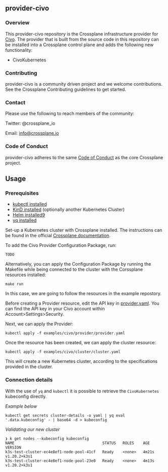 ## provider-civo

### Overview

This provider-civo repository is the Crossplane infrastructure provider for [Civo](https://www.civo.com). 
The provider that is built from the source code in this repository can be installed into a Crossplane control plane and adds the following new functionality:
- CivoKubernetes

### Contributing
provider-civo is a community driven project and we welcome contributions. See the Crossplane Contributing guidelines to get started.

### Contact

Please use the following to reach members of the community:

Twitter: @crossplane_io

Email: info@crossplane.io

### Code of Conduct

provider-civo adheres to the same [Code of Conduct](https://github.com/crossplane/crossplane/blob/master/CODE_OF_CONDUCT.md) as the core Crossplane project.

## Usage

### Prerequisites
* [kubectl installed](https://kubernetes.io/docs/tasks/tools/#kubectl)
* [KinD installed](https://kind.sigs.k8s.io/docs/user/quick-start/) (optionally another Kubernetes Cluster)
* [Helm installed9](https://helm.sh/) 
* [yq installed](https://mikefarah.gitbook.io/yq/) 

Set-up a Kubernetes cluster with Crossplane installed. The instructions can be found in the official [Crossplane documentation](https://crossplane.io/docs/v1.3/getting-started/install-configure.html#start-with-a-self-hosted-crossplane).

To add the Civo Provider Configuration Package, run:
```
TODO
```

Alternatively, you can apply the Configuration Package by running the Makefile while being connected to the cluster with the Corssplane resources installed:
```
make run
```

In this case, we are going to follow the resources in the example repostory. 

Before creating a Provider resource, edit the API key in [provider.yaml](examples/civo/provider/provider.yaml). You can find the API key in your Civo account within Account>Settings>Security.

Next, we can apply the Provider:
```
kubectl apply -f examples/civo/provider/provider.yaml
```

Once the resource has been created, we can apply the cluster resource:
```
kubectl apply -f examples/civo/cluster/cluster.yaml
```

This will create a new Kubernetes cluster, according to the specifications provided in the cluster.

### Connection details

With the use of `yq` and `kubectl` it is possible to retrieve the `CivoKubernetes` kubeconfig directly.

_Example below_

```
kubectl get secrets cluster-details -o yaml | yq eval '.data.kubeconfig' - | base64 -d > kubeconfig
```

_Validating our new cluster_

```
❯ k get nodes --kubeconfig kubeconfig
NAME                                       STATUS   ROLES    AGE     VERSION
k3s-test-cluster-ec4e8ef1-node-pool-41cf   Ready    <none>   4m21s   v1.20.2+k3s1
k3s-test-cluster-ec4e8ef1-node-pool-23e0   Ready    <none>   4m13s   v1.20.2+k3s1
```